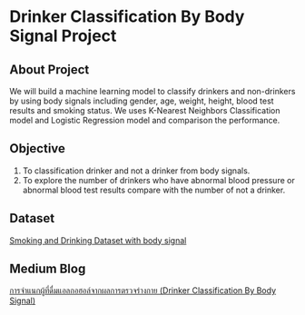 # Drinker Classification By Body Signal Project


## About Project
We will build a machine learning model to classify drinkers and non-drinkers by using body signals including gender, age, weight, height, blood test results and smoking status. We uses K-Nearest Neighbors Classification model and Logistic Regression model and comparison the performance.


## Objective
1. To classification drinker and not a drinker from body signals.
2. To explore the number of drinkers who have abnormal blood pressure or abnormal blood test results compare with the number of not a drinker.


## Dataset
[Smoking and Drinking Dataset with body signal](https://www.kaggle.com/datasets/sooyoungher/smoking-drinking-dataset/data)


## Medium Blog
[การจำแนกผู้ที่ดื่มแอลกอฮอล์จากผลการตรวจร่างกาย (Drinker Classification By Body Signal)](https://medium.com/@pt.panyanontakarn/drinker-classification-by-body-signal-70ab367f3044)